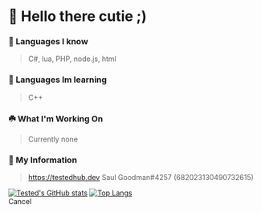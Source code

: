 # 👋 Hello there cutie ;)
### 🌿 Languages I know
> C#, lua, PHP, node.js, html
### 🌱 Languages Im learning
> C++
### ☘️ What I'm Working On
> Currently none
### 🚀 My Information
> https://testedhub.dev
> Saul Goodman#4257 (682023130490732615)

[![Tested's GitHub stats](https://github-readme-stats.vercel.app/api?username=tehtestedd&show_icons=true&theme=onedark&bg_color=0D1117&hide_border=true&text_color=fff&title_color=fff)]()
[![Top Langs](https://github-readme-stats.vercel.app/api/top-langs/?username=tehtestedd&show_icons=true&theme=onedark&layout=compact&bg_color=0D1117&hide_border=true&text_color=fff&title_color=fff)]()
<br />
Cancel
